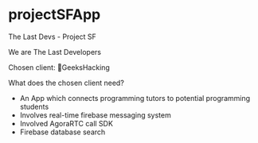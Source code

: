 # projectSFApp
The Last Devs - Project SF

We are The Last Developers

Chosen client: GeeksHacking

What does the chosen client need?
- An App which connects programming tutors to potential programming students
- Involves real-time firebase messaging system
- Involved AgoraRTC call SDK
- Firebase database search
